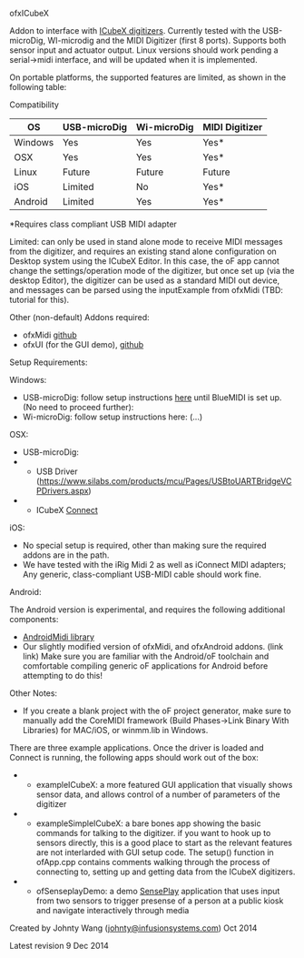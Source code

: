 ofxICubeX

Addon to interface with [ICubeX digitizers](http://infusionsystems.com/catalog/index.php/cPath/21). Currently tested with the USB-microDig, WI-microdig and the MIDI Digitizer (first 8 ports). Supports both sensor input and actuator output. 
Linux versions should work pending a serial->midi interface, and will be updated when it is implemented.

On portable platforms, the supported features are limited, as shown in the following table:

Compatibility

| OS       | USB-microDig  | Wi-microDig   |  MIDI Digitizer  |
|----------| ------------- | ------------- | ---------------- |
| Windows  | Yes           | Yes           |  Yes* |
| OSX      | Yes           | Yes           |  Yes* |
| Linux    | Future        | Future        | Future |
| iOS      | Limited       | No            |  Yes* |
| Android  | Limited       | Yes           |  Yes* |

*Requires class compliant USB MIDI adapter

Limited: can only be used in stand alone mode to receive MIDI messages from the digitizer, and requires an existing stand alone configuration on Desktop system using the ICubeX Editor. In this case, the oF app cannot change the settings/operation mode of the digitizer, but once set up (via the desktop Editor), the digitizer can be used as a standard MIDI out device, and messages can be parsed using the inputExample from ofxMidi (TBD: tutorial for this). 

Other (non-default) Addons required:

- ofxMidi [github](https://github.com/danomatika/ofxMidi)
- ofxUI (for the GUI demo), [github](https://github.com/rezaali/ofxUI)

Setup Requirements:

Windows:
- USB-microDig: follow setup instructions [here](http://infusionsystems.com/catalog/info_pages.php/pages_id/216) until BlueMIDI is set up. (No need to proceed further): 
- Wi-microDig: follow setup instructions here: (...)

OSX:
- USB-microDig: 
- - USB Driver (https://www.silabs.com/products/mcu/Pages/USBtoUARTBridgeVCPDrivers.aspx) 
- - ICubeX [Connect](http://infusionsystems.com/catalog/product_info.php/products_id/331)

iOS:
- No special setup is required, other than making sure the required addons are in the path.
- We have tested with the iRig Midi 2 as well as iConnect MIDI adapters; Any generic, class-compliant USB-MIDI cable should work fine.

Android:

The Android version is experimental, and requires the following additional components:
- [AndroidMidi library](https://github.com/nettoyeurny/btmidi)
- Our slightly modified version of ofxMidi, and ofxAndroid addons. (link link)
Make sure you are familiar with the Android/oF toolchain and comfortable compiling generic oF applications for Android before attempting to do this!

Other Notes:

- If you create a blank project with the oF project generator, make sure to manually add the CoreMIDI framework (Build Phases->Link Binary With Libraries) for MAC/iOS, or winmm.lib in Windows.

There are three example applications. Once the driver is loaded and Connect is running, the following apps should work out of the box:

- - exampleICubeX: a more featured GUI application that visually shows sensor data, and allows control of a number of parameters of the digitizer
- - exampleSimpleICubeX: a bare bones app showing the basic commands for talking to the digitizer. if you want to hook up to sensors directly, this is a good place to start as the relevant features are not interlarded with GUI setup code. The setup() function in ofApp.cpp contains comments walking through the process of connecting to, setting up and getting data from the ICubeX digitizers.
- - ofSenseplayDemo: a demo [SensePlay](http://sense-play.com/) application that uses input from two sensors to trigger presense of a person at a public kiosk and navigate interactively through media


Created by Johnty Wang (johnty@infusionsystems.com) Oct 2014

Latest revision 9 Dec 2014
